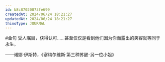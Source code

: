 ```yaml
---
id: b8c87020073fe699
createdAt: 2024/06/24 18:21:27
updatedAt: 2024/06/24 18:21:27
thinoType: JOURNAL
---
```

#金句 受人瞩目，获得认可……甚至仅仅是看到他们因为你而露出的笑容就等同于永生。

——诺娜·伊斯特，《塞梅尔维斯·第三种苏醒-另一位小姐》